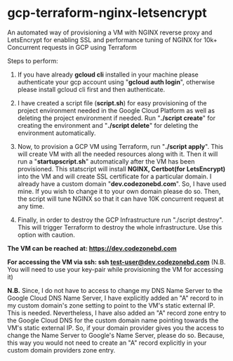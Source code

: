 # gcp-terraform-nginx-letsencrypt
An automated way of provisioning a VM with NGINX reverse proxy and LetsEncrypt for enabling SSL and performance tuning of NGINX for 10k+ Concurrent requests  in GCP using Terraform

Steps to perform:

1. If you have already **gcloud cli** installed in your machine please authenticate your gcp account using "**gcloud auth login**", otherwise please install gcloud cli first and then authenticate.

2. I have created a script file (**script.sh**) for easy provisioning of the project environment needed in the Google Cloud Platform as well as deleting the project environment if needed. Run "**./script create**" for creating the environment and "**./script delete**" for deleting the environment automatically.

3. Now, to provision a GCP VM using Terraform, run "**./script apply**". This will create VM with all the needed resources along with it. Then it will run a "**startupscript.sh**" automatically after the VM has been provisioned. This statscript will install **NGINX, Certbot(for LetsEncrypt)** into the VM and will create SSL certificate for a particular domain. I already have a custom domain "**dev.codezonebd.com**". So, I have used mine. If you wish to change it to your own domain please do so. Then, the script will tune NGINX so that it can have 10K concurrent request at any time.

4. Finally, in order to destroy the GCP Infrastructure run "./script destroy". This will trigger Terraform to destroy the whole infrastructure. Use this option with caution.

**The VM can be reached at: https://dev.codezonebd.com**

**For accessing the VM via ssh: ssh test-user@dev.codezonebd.com** (N.B. You will need to use your key-pair while provisioning the VM for accessing it)

**N.B.** Since, I do not have to access to change my DNS Name Server to the Google Cloud DNS Name Server, I have explicitly added an "A" record to in my custom domain's zone setting to point to the VM's static external IP. This is needed. Nevertheless, I have also added an "A" record zone entry to the Google Cloud DNS for the custom domain name pointing towards the VM's static external IP. So, if your domain provider gives you the access to change the Name Server to Google's Name Server, please do so. Because, this way you would not need to create an "A" record explicitly in your custom domain providers zone entry.
